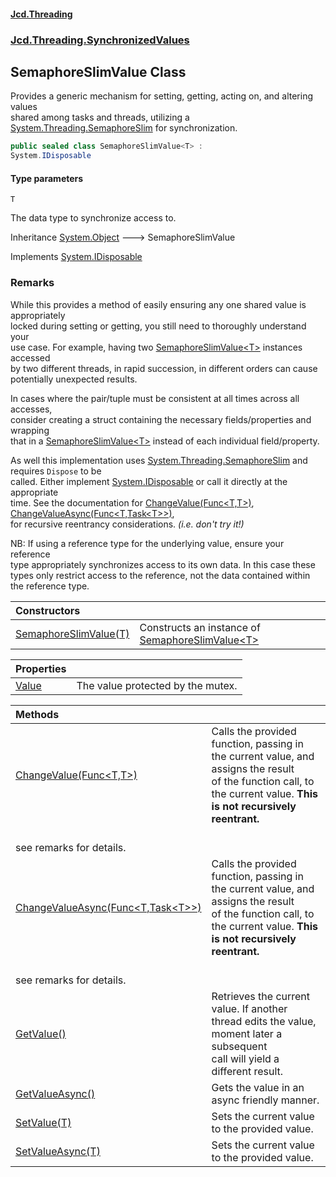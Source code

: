#### [Jcd.Threading](index.md 'index')
### [Jcd.Threading.SynchronizedValues](Jcd.Threading.SynchronizedValues.md 'Jcd.Threading.SynchronizedValues')

## SemaphoreSlimValue<T> Class

Provides a generic mechanism for setting, getting, acting on, and altering values  
shared among tasks and threads, utilizing a [System.Threading.SemaphoreSlim](https://docs.microsoft.com/en-us/dotnet/api/System.Threading.SemaphoreSlim 'System.Threading.SemaphoreSlim') for synchronization.

```csharp
public sealed class SemaphoreSlimValue<T> :
System.IDisposable
```
#### Type parameters

<a name='Jcd.Threading.SynchronizedValues.SemaphoreSlimValue_T_.T'></a>

`T`

The data type to synchronize access to.

Inheritance [System.Object](https://docs.microsoft.com/en-us/dotnet/api/System.Object 'System.Object') &#129106; SemaphoreSlimValue<T>

Implements [System.IDisposable](https://docs.microsoft.com/en-us/dotnet/api/System.IDisposable 'System.IDisposable')

### Remarks
  
While this provides a method of easily ensuring any one shared value is appropriately  
locked during setting or getting, you still need to thoroughly understand your  
use case. For example, having two [SemaphoreSlimValue&lt;T&gt;](SemaphoreSlimValue_T_.md 'Jcd.Threading.SynchronizedValues.SemaphoreSlimValue<T>') instances accessed  
by two different threads, in rapid succession, in different orders can cause  
potentially unexpected results.  
  
In cases where the pair/tuple must be consistent at all times across all accesses,  
consider creating a struct containing the necessary fields/properties and wrapping  
that in a [SemaphoreSlimValue&lt;T&gt;](SemaphoreSlimValue_T_.md 'Jcd.Threading.SynchronizedValues.SemaphoreSlimValue<T>') instead of each individual field/property.  
  
As well this implementation uses [System.Threading.SemaphoreSlim](https://docs.microsoft.com/en-us/dotnet/api/System.Threading.SemaphoreSlim 'System.Threading.SemaphoreSlim') and requires `Dispose` to be  
called. Either implement [System.IDisposable](https://docs.microsoft.com/en-us/dotnet/api/System.IDisposable 'System.IDisposable') or call it directly at the appropriate  
time. See the documentation for [ChangeValue(Func&lt;T,T&gt;)](SemaphoreSlimValue_T_.ChangeValue.+O/uAp/HHsOQC6SU03wHtA.md 'Jcd.Threading.SynchronizedValues.SemaphoreSlimValue<T>.ChangeValue(System.Func<T,T>)'), [ChangeValueAsync(Func&lt;T,Task&lt;T&gt;&gt;)](SemaphoreSlimValue_T_.ChangeValueAsync.vXre1BVfvx89XqTUMHZXaA.md 'Jcd.Threading.SynchronizedValues.SemaphoreSlimValue<T>.ChangeValueAsync(System.Func<T,System.Threading.Tasks.Task<T>>)'),  
for recursive reentrancy considerations. <i>(i.e. don't try it!)</i>  
  
NB: If using a reference type for the underlying value, ensure your reference  
type appropriately synchronizes access to its own data. In this case these  
types only restrict access to the reference, not the data contained within  
the reference type.

| Constructors | |
| :--- | :--- |
| [SemaphoreSlimValue(T)](SemaphoreSlimValue_T_..ctor.N38fnmqZw1bt1wOVUOFmOA.md 'Jcd.Threading.SynchronizedValues.SemaphoreSlimValue<T>.SemaphoreSlimValue(T)') | Constructs an instance of [SemaphoreSlimValue&lt;T&gt;](SemaphoreSlimValue_T_.md 'Jcd.Threading.SynchronizedValues.SemaphoreSlimValue<T>') |

| Properties | |
| :--- | :--- |
| [Value](SemaphoreSlimValue_T_.Value.md 'Jcd.Threading.SynchronizedValues.SemaphoreSlimValue<T>.Value') | The value protected by the mutex. |

| Methods | |
| :--- | :--- |
| [ChangeValue(Func&lt;T,T&gt;)](SemaphoreSlimValue_T_.ChangeValue.+O/uAp/HHsOQC6SU03wHtA.md 'Jcd.Threading.SynchronizedValues.SemaphoreSlimValue<T>.ChangeValue(System.Func<T,T>)') | Calls the provided function, passing in the current value, and assigns the result<br/>of the function call, to the current value. <b>This is not recursively reentrant.<br/>see remarks for details.</b> |
| [ChangeValueAsync(Func&lt;T,Task&lt;T&gt;&gt;)](SemaphoreSlimValue_T_.ChangeValueAsync.vXre1BVfvx89XqTUMHZXaA.md 'Jcd.Threading.SynchronizedValues.SemaphoreSlimValue<T>.ChangeValueAsync(System.Func<T,System.Threading.Tasks.Task<T>>)') | Calls the provided function, passing in the current value, and assigns the result<br/>of the function call, to the current value. <b>This is not recursively reentrant.<br/>see remarks for details.</b> |
| [GetValue()](SemaphoreSlimValue_T_.GetValue().md 'Jcd.Threading.SynchronizedValues.SemaphoreSlimValue<T>.GetValue()') | Retrieves the current value. If another thread edits the value, moment later a subsequent<br/>call will yield a different result. |
| [GetValueAsync()](SemaphoreSlimValue_T_.GetValueAsync().md 'Jcd.Threading.SynchronizedValues.SemaphoreSlimValue<T>.GetValueAsync()') | Gets the value in an async friendly manner. |
| [SetValue(T)](SemaphoreSlimValue_T_.SetValue.8ZbnCyUkHFAjvECVE8T60w.md 'Jcd.Threading.SynchronizedValues.SemaphoreSlimValue<T>.SetValue(T)') | Sets the current value to the provided value. |
| [SetValueAsync(T)](SemaphoreSlimValue_T_.SetValueAsync.Z8ZW1vYt6Keb6VkgluLFfA.md 'Jcd.Threading.SynchronizedValues.SemaphoreSlimValue<T>.SetValueAsync(T)') | Sets the current value to the provided value. |
